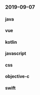 ### 2019-09-07

#### java

#### vue

#### kotlin

#### javascript

#### css

#### objective-c

#### swift
